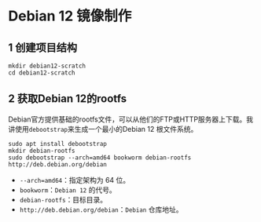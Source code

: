 # Debian 12 镜像制作
## 1 创建项目结构
```
mkdir debian12-scratch
cd debian12-scratch
```
## 2 获取Debian 12的rootfs
Debian官方提供基础的rootfs文件，可以从他们的FTP或HTTP服务器上下载。我讲使用`debootstrap`来生成一个最小的Debian 12 根文件系统。
```
sudo apt install debootstrap
mkdir debian-rootfs
sudo debootstrap --arch=amd64 bookworm debian-rootfs http://deb.debian.org/debian
```
- `--arch=amd64`：指定架构为 64 位。
- `bookworm`：`Debian 12` 的代号。
- `debian-rootfs`：目标目录。
- `http://deb.debian.org/debian`：`Debian` 仓库地址。

  
